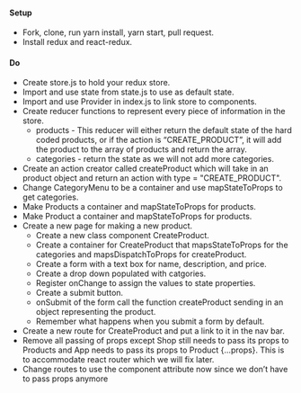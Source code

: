 #### Setup
 * Fork, clone, run yarn install, yarn start, pull request.
 * Install redux and react-redux.

#### Do
 * Create store.js to hold your redux store.
 * Import and use state from state.js to use as default state.
 * Import and use Provider in index.js to link store to components.
 * Create reducer functions to represent every piece of information in the store.
    * products - This reducer will either return the default state of the hard coded products, or if the action is “CREATE_PRODUCT”, it will add the product to the array of products and return the array.
    * categories - return the state as we will not add more categories.
 * Create an action creator called createProduct which will take in an product object and return an action with type = "CREATE_PRODUCT".
 * Change CategoryMenu to be a container and use mapStateToProps to get categories.
 * Make Products a container and mapStateToProps for products.
 * Make Product a container and mapStateToProps for products.
 * Create a new page for making a new product.
    * Create a new class component CreateProduct.
    * Create a container for CreateProduct that mapsStateToProps for the categories and mapsDispatchToProps for createProduct.
    * Create a form with a text box for name, description, and price.
    * Create a drop down populated with catgories.
    * Register onChange to assign the values to state properties.
    * Create a submit button.
    * onSubmit of the form call the function createProduct sending in an object representing the product.
    * Remember what happens when you submit a form by default.
  * Create a new route for CreateProduct and put a link to it in the nav bar.
  * Remove all passing of props except Shop still needs to pass its props to Products and App needs to pass its props to Product {...props}. This is to accommodate react router which we will fix later.
  * Change routes to use the component attribute now since we don’t have to pass props anymore 

 



